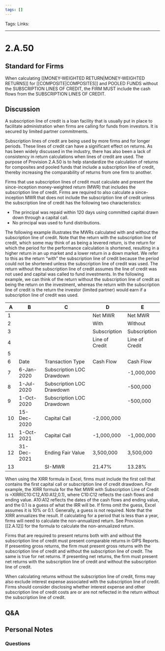 ```yaml
---
tags: []
---
```

Tags: 
Links: 
___
# 2.A.50
## Standard for Firms
When calculating [[MONEY-WEIGHTED RETURN|MONEY-WEIGHTED RETURNS]] for [[COMPOSITE|COMPOSITES]] and POOLED FUNDS without the SUBSCRIPTION LINES OF CREDIT, the FIRM MUST include the cash flows from the SUBSCRIPTION LINES OF CREDIT.
## Discussion
A subscription line of credit is a loan facility that is usually put in place to facilitate administration when firms are calling for funds from investors. It is secured by limited partner commitments.

Subscription lines of credit are being used by more firms and for longer periods. These lines of credit can have a significant effect on returns. As has been widely discussed in the industry, there has also been a lack of consistency in return calculations when lines of credit are used. The purpose of Provision 2.A.50 is to help standardize the calculation of returns for composites and pooled funds that include a subscription line of credit, thereby increasing the comparability of returns from one firm to another.

Firms that use subscription lines of credit must calculate and present the since-inception money-weighted return (MWR) that includes the subscription line of credit. Firms are required to also calculate a since-inception MWR that does not include the subscription line of credit unless the subscription line of credit has the following two characteristics:
- The principal was repaid within 120 days using committed capital drawn down through a capital call.
- No principal was used to fund distributions.

The following example illustrates the MWRs calculated with and without the subscription line of credit. Note that the return with the subscription line of credit, which some may think of as being a levered return, is the return for which the period for the performance calculation is shortened, resulting in a higher return in an up market and a lower return in a down market. We refer to this as the return “with” the subscription line of credit because the period could not be shortened unless the subscription line of credit was used. The return without the subscription line of credit assumes the line of credit was not used and capital was called to fund investments. In the following example, we can think of the return without the subscription line of credit as being the return on the investment, whereas the return with the subscription line of credit is the return the investor (limited partner) would earn if a subscription line of credit was used.

| A   | B           | C                         | D              | E              |
| --- | ----------- | ------------------------- | -------------- | -------------- |
| 1   |             |                           | Net MWR        | Net MWR        |
| 2   |             |                           | With           | Without        |
| 3   |             |                           | Subscription   | Subscription   |
| 4   |             |                           | Line of Credit | Line of Credit |
| 5   |             |                           |                |                |
| 6   | Date        | Transaction Type          | Cash Flow      | Cash Flow      |
| 7   | 6-Jan-2020  | Subscription LOC Drawdown |                | -1,000,000     |
| 8   | 1-Jul-2020  | Subscription LOC Drawdown |                | -500,000       |
| 9   | 1-Oct-2020  | Subscription LOC Drawdown |                | -500,000       |
| 10  | 15-Dec-2020 | Capital Call              | -2,000,000     |                |
| 11  | 1-Oct-2021  | Capital Call              | -1,000,000     | -1,000,000     |
| 12  | 31-Dec-2021 | Ending Fair Value         | 3,500,000      | 3,500,000      |
| 13  |             | SI-MWR                    | 21.47%         | 13.28%         |

When using the XIRR formula in Excel, firms must include the first cell that contains the first capital call or subscription line of credit drawdown. For example, the XIRR formula for the Net MWR with Subscription Line of Credit is =XIRR(C10:C12,A10:A12,0.1), where C10:C12 reflects the cash flows and ending value. A10:A12 reflects the dates of the cash flows and ending value, and the 0.1 is a guess of what the IRR will be. If firms omit the guess, Excel assumes it is 10% or 0.1. Generally, a guess is not required. Note that the XIRR annualizes the result. If calculating for a period that is less than a year, firms will need to calculate the non-annualized return. See Provision [[2.A.12]] for the formula to calculate the non-annualized return.

Firms that are required to present returns both with and without the subscription line of credit must present comparable returns in GIPS Reports. If presenting gross returns, the firm must present gross returns with the subscription line of credit and without the subscription line of credit. The same is true for net returns. If presenting net returns, the firm must present net returns with the subscription line of credit and without the subscription line of credit.

When calculating returns without the subscription line of credit, firms may also exclude interest expense associated with the subscription line of credit. Firms should consider disclosing whether interest expense and other subscription line of credit costs are or are not reflected in the return without the subscription line of credit.
## Q&A

## Personal Notes

### Questions